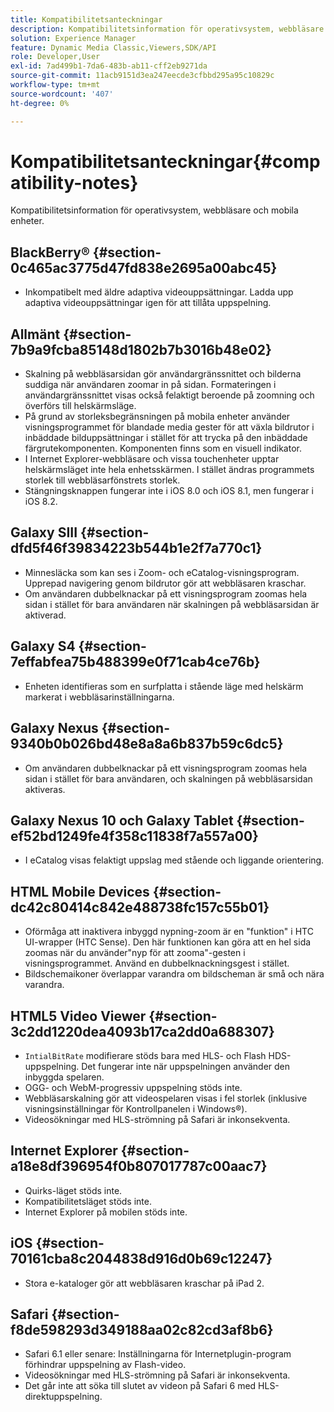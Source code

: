 ```yaml
---
title: Kompatibilitetsanteckningar
description: Kompatibilitetsinformation för operativsystem, webbläsare och mobila enheter.
solution: Experience Manager
feature: Dynamic Media Classic,Viewers,SDK/API
role: Developer,User
exl-id: 7ad499b1-7da6-483b-ab11-cff2eb9271da
source-git-commit: 11acb9151d3ea247eecde3cfbbd295a95c10829c
workflow-type: tm+mt
source-wordcount: '407'
ht-degree: 0%

---
```


# Kompatibilitetsanteckningar{#compatibility-notes}

<!-- Updated April 06, 2021 from https://wiki.corp.adobe.com/pages/viewpage.action?spaceKey=scene7qa&title=s7Viewers%2C+S7SDK%2C+S7OnDemand+Release+Notes - Contact is Sasha -->

Kompatibilitetsinformation för operativsystem, webbläsare och mobila enheter.

## BlackBerry® {#section-0c465ac3775d47fd838e2695a00abc45}

* Inkompatibelt med äldre adaptiva videouppsättningar. Ladda upp adaptiva videouppsättningar igen för att tillåta uppspelning.

## Allmänt {#section-7b9a9fcba85148d1802b7b3016b48e02}

* Skalning på webbläsarsidan gör användargränssnittet och bilderna suddiga när användaren zoomar in på sidan. Formateringen i användargränssnittet visas också felaktigt beroende på zoomning och överförs till helskärmsläge.
* På grund av storleksbegränsningen på mobila enheter använder visningsprogrammet för blandade media gester för att växla bildrutor i inbäddade bilduppsättningar i stället för att trycka på den inbäddade färgrutekomponenten. Komponenten finns som en visuell indikator.
* I Internet Explorer-webbläsare och vissa touchenheter upptar helskärmsläget inte hela enhetsskärmen. I stället ändras programmets storlek till webbläsarfönstrets storlek.
* Stängningsknappen fungerar inte i iOS 8.0 och iOS 8.1, men fungerar i iOS 8.2.

## Galaxy SIII {#section-dfd5f46f39834223b544b1e2f7a770c1}

* Minnesläcka som kan ses i Zoom- och eCatalog-visningsprogram. Upprepad navigering genom bildrutor gör att webbläsaren kraschar.
* Om användaren dubbelknackar på ett visningsprogram zoomas hela sidan i stället för bara användaren när skalningen på webbläsarsidan är aktiverad.

## Galaxy S4 {#section-7effabfea75b488399e0f71cab4ce76b}

* Enheten identifieras som en surfplatta i stående läge med helskärm markerat i webbläsarinställningarna.

## Galaxy Nexus {#section-9340b0b026bd48e8a8a6b837b59c6dc5}

* Om användaren dubbelknackar på ett visningsprogram zoomas hela sidan i stället för bara användaren, och skalningen på webbläsarsidan aktiveras.

## Galaxy Nexus 10 och Galaxy Tablet {#section-ef52bd1249fe4f358c11838f7a557a00}

* I eCatalog visas felaktigt uppslag med stående och liggande orientering.

## HTML Mobile Devices {#section-dc42c80414c842e488738fc157c55b01}

* Oförmåga att inaktivera inbyggd nypning-zoom är en &quot;funktion&quot; i HTC UI-wrapper (HTC Sense). Den här funktionen kan göra att en hel sida zoomas när du använder&quot;nyp för att zooma&quot;-gesten i visningsprogrammet. Använd en dubbelknackningsgest i stället.
* Bildschemaikoner överlappar varandra om bildscheman är små och nära varandra.

## HTML5 Video Viewer {#section-3c2dd1220dea4093b17ca2dd0a688307}

* `IntialBitRate` modifierare stöds bara med HLS- och Flash HDS-uppspelning. Det fungerar inte när uppspelningen använder den inbyggda spelaren.
* OGG- och WebM-progressiv uppspelning stöds inte.
* Webbläsarskalning gör att videospelaren visas i fel storlek (inklusive visningsinställningar för Kontrollpanelen i Windows®).
* Videosökningar med HLS-strömning på Safari är inkonsekventa.

## Internet Explorer {#section-a18e8df396954f0b807017787c00aac7}

* Quirks-läget stöds inte.
* Kompatibilitetsläget stöds inte.
* Internet Explorer på mobilen stöds inte.

## iOS {#section-70161cba8c2044838d916d0b69c12247}

* Stora e-kataloger gör att webbläsaren kraschar på iPad 2.

## Safari {#section-f8de598293d349188aa02c82cd3af8b6}

* Safari 6.1 eller senare: Inställningarna för Internetplugin-program förhindrar uppspelning av Flash-video.
* Videosökningar med HLS-strömning på Safari är inkonsekventa.
* Det går inte att söka till slutet av videon på Safari 6 med HLS-direktuppspelning.
